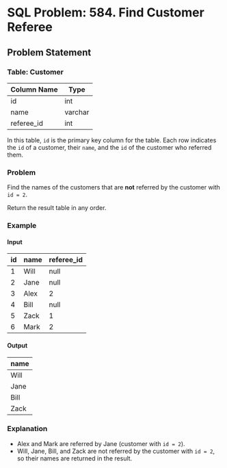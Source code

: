 # SQL Problem: 584. Find Customer Referee

## Problem Statement

### Table: Customer

| Column Name | Type    |
| ----------- | ------- |
| id          | int     |
| name        | varchar |
| referee_id  | int     |

In this table, `id` is the primary key column for the table. Each row indicates the `id` of a customer, their `name`, and the `id` of the customer who referred them.

### Problem

Find the names of the customers that are **not** referred by the customer with `id = 2`.

Return the result table in any order.

### Example

#### Input

| id  | name | referee_id |
| --- | ---- | ---------- |
| 1   | Will | null       |
| 2   | Jane | null       |
| 3   | Alex | 2          |
| 4   | Bill | null       |
| 5   | Zack | 1          |
| 6   | Mark | 2          |

#### Output

| name |
| ---- |
| Will |
| Jane |
| Bill |
| Zack |

### Explanation

- Alex and Mark are referred by Jane (customer with `id = 2`).
- Will, Jane, Bill, and Zack are not referred by the customer with `id = 2`, so their names are returned in the result.
